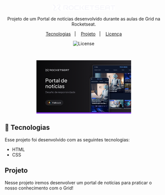 <p align="center">
  <img alt="Logo - Rocketseat" src="github/logo.png" width="200px" />
</p>

<p align="center">
Projeto de um Portal de notícias desenvolvido durante as aulas de Grid na Rocketseat.
</p>

<p align="center">
  <a href="#-tecnologias">Tecnologias</a>&nbsp;&nbsp;&nbsp;|&nbsp;&nbsp;&nbsp;
  <a href="#-projeto">Projeto</a>&nbsp;&nbsp;&nbsp;|&nbsp;&nbsp;&nbsp;
  <a href="#memo-licença">Licença</a>
</p>

<p align="center">
  <img alt="License" src="https://img.shields.io/static/v1?label=license&message=MIT&color=0F172A&labelColor=1D4ED8">
</p>

<br>

<p align="center">
  <img alt="Preview do projeto desenvolvido." src="github/preview.png" width="60%">
</p>


## 🚀 Tecnologias

Esse projeto foi desenvolvido com as seguintes tecnologias:

- HTML
- CSS

## Projeto

Nesse projeto iremos desenvolver um portal de notícias para praticar o nosso conhecimento com o Grid!
